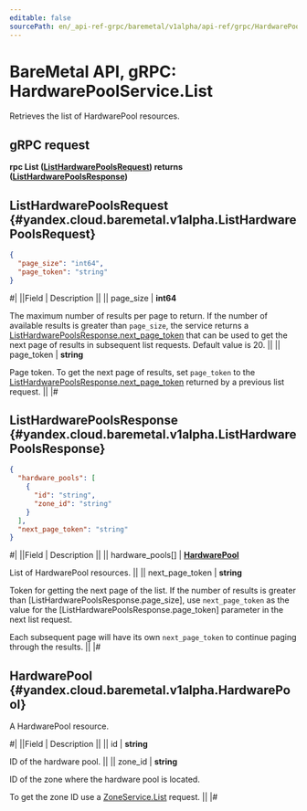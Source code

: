 ```yaml
---
editable: false
sourcePath: en/_api-ref-grpc/baremetal/v1alpha/api-ref/grpc/HardwarePool/list.md
---
```


# BareMetal API, gRPC: HardwarePoolService.List

Retrieves the list of HardwarePool resources.

## gRPC request

**rpc List ([ListHardwarePoolsRequest](#yandex.cloud.baremetal.v1alpha.ListHardwarePoolsRequest)) returns ([ListHardwarePoolsResponse](#yandex.cloud.baremetal.v1alpha.ListHardwarePoolsResponse))**

## ListHardwarePoolsRequest {#yandex.cloud.baremetal.v1alpha.ListHardwarePoolsRequest}

```json
{
  "page_size": "int64",
  "page_token": "string"
}
```

#|
||Field | Description ||
|| page_size | **int64**

The maximum number of results per page to return. If the number of available
results is greater than `page_size`,
the service returns a [ListHardwarePoolsResponse.next_page_token](#yandex.cloud.baremetal.v1alpha.ListHardwarePoolsResponse)
that can be used to get the next page of results in subsequent list requests.
Default value is 20. ||
|| page_token | **string**

Page token. To get the next page of results, set `page_token` to the
[ListHardwarePoolsResponse.next_page_token](#yandex.cloud.baremetal.v1alpha.ListHardwarePoolsResponse) returned by a previous list request. ||
|#

## ListHardwarePoolsResponse {#yandex.cloud.baremetal.v1alpha.ListHardwarePoolsResponse}

```json
{
  "hardware_pools": [
    {
      "id": "string",
      "zone_id": "string"
    }
  ],
  "next_page_token": "string"
}
```

#|
||Field | Description ||
|| hardware_pools[] | **[HardwarePool](#yandex.cloud.baremetal.v1alpha.HardwarePool)**

List of HardwarePool resources. ||
|| next_page_token | **string**

Token for getting the next page of the list. If the number of results is greater than
[ListHardwarePoolsResponse.page_size], use `next_page_token` as the value
for the [ListHardwarePoolsResponse.page_token] parameter in the next list request.

Each subsequent page will have its own `next_page_token` to continue paging through the results. ||
|#

## HardwarePool {#yandex.cloud.baremetal.v1alpha.HardwarePool}

A HardwarePool resource.

#|
||Field | Description ||
|| id | **string**

ID of the hardware pool. ||
|| zone_id | **string**

ID of the zone where the hardware pool is located.

To get the zone ID use a [ZoneService.List](/docs/baremetal/api-ref/grpc/Zone/list#List) request. ||
|#